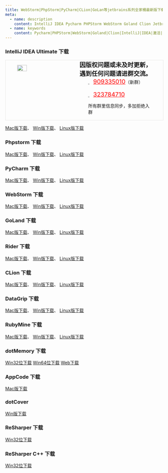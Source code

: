 ```yaml
---
title: WebStorm|PhpStorm|PyCharm|CLion|GoLan等jetbrains系列全家桶最新版下载
meta:
  - name: description
    content: IntelliJ IDEA Pycharm PHPStorm WebStorm Goland Clion Jetbrains 软件下载
  - name: keywords
    content: Pycharm|PHPStorm|WebStorm|Goland|Clion|IntelliJ|IDEA|激活|下载|全家桶|Jetbrains|永久
---
```


### IntelliJ IDEA Ultimate 下载

<!-- QQ卡片 -->
<div style="width:100%;display:flex;justify-content:space-around;border:1px solid #E5E5E4;">
  <img style="width:25%;padding-top:15px;" src="http://img.taojingling.cn/WechatIMG60.jpeg" onclick="window.open('http://shang.qq.com/wpa/qunwpa?idkey=ae59f469b427c038c95f118ceeefc6f9eba7a9d90ce9aae72bde58d09cc1013b', '_blank');" />

  <div style="display:flex;flex-direction:column;justify-content:space-around;">
    <div style="font-size:1.2rem;font-weight:bold;">
      <div>因版权问题或未及时更新，</div>
      <div>遇到任何问题请进群交流。</div>
    </div>
    <div style="padding-left:12%;position:relative;">
      <div>
      <img style="width:6%;position:relative;top:3px;cursor:pointer;" src="https://i.loli.net/2019/11/23/U3qbMEuC9n6YBRA.png" onclick="window.open('http://shang.qq.com/wpa/qunwpa?idkey=22ed6bd53a50f9764493ef41746bfb3006123cbe097729a106fee0c46b6e0b9e', '_blank');" />
      <a href="//shang.qq.com/wpa/qunwpa?idkey=ae59f469b427c038c95f118ceeefc6f9eba7a9d90ce9aae72bde58d09cc1013b" style="font-size:1.2rem;text-decoration:underline;color:red;" target="_blank">909335010</a>（新群）
      </div>
      <div>
      <br>
      <img style="width:6%;position:relative;top:3px;cursor:pointer;" src="https://i.loli.net/2019/11/23/U3qbMEuC9n6YBRA.png" onclick="window.open('http://shang.qq.com/wpa/qunwpa?idkey=22ed6bd53a50f9764493ef41746bfb3006123cbe097729a106fee0c46b6e0b9e', '_blank');" />
      <a href="http://shang.qq.com/wpa/qunwpa?idkey=22ed6bd53a50f9764493ef41746bfb3006123cbe097729a106fee0c46b6e0b9e" style="font-size:1.2rem;text-decoration:underline;color:red;" target="_blank">323784710</a>
      <p>所有群里信息同步，多加拒绝入群</p>
      </div>
    </div>
  </div>
</div>

<a href="https://download.jetbrains.com/idea/ideaIU-2019.3.3.dmg" target="_blank">Mac版下载</a>、
<a href="https://download.jetbrains.com/idea/ideaIU-2019.3.3.exe" target="_blank">Win版下载</a>、
<a href="https://download.jetbrains.com/idea/ideaIU-2019.3.3.tar.gz" target="_blank">Linux版下载</a>

### Phpstorm 下载
<a href="https://download.jetbrains.com/webide/PhpStorm-2019.3.3.dmg" target="_blank">Mac版下载</a>、
<a href="https://download.jetbrains.com/webide/PhpStorm-2019.3.3.exe" target="_blank">Win版下载</a>、
<a href="https://download.jetbrains.com/webide/PhpStorm-2019.3.3.tar.gz" target="_blank">Linux版下载</a>

### PyCharm 下载
<a href="https://download.jetbrains.com/webide/PhpStorm-2019.3.3.dmg" target="_blank">Mac版下载</a>、
<a href="https://download.jetbrains.com/webide/PhpStorm-2019.3.3.exe" target="_blank">Win版下载</a>、
<a href="https://download.jetbrains.com/webide/PhpStorm-2019.3.3.tar.gz" target="_blank">Linux版下载</a>

### WebStorm 下载
<a href="https://download.jetbrains.com/webstorm/WebStorm-2019.3.3.dmg" target="_blank">Mac版下载</a>、
<a href="https://download.jetbrains.com/webstorm/WebStorm-2019.3.3.exe" target="_blank">Win版下载</a>、
<a href="https://download.jetbrains.com/webstorm/WebStorm-2019.3.3.tar.gz" target="_blank">Linux版下载</a>

### GoLand 下载
<a href="https://download.jetbrains.com/go/goland-2019.3.2.dmg" target="_blank">Mac版下载</a>、
<a href="https://download.jetbrains.com/go/goland-2019.3.2.exe" target="_blank">Win版下载</a>、
<a href="https://download.jetbrains.com/go/goland-2019.3.2.tar.gz" target="_blank">Linux版下载</a>

### Rider 下载
<a href="https://download.jetbrains.com/rider/JetBrains.Rider-2019.3.3.dmg" target="_blank">Mac版下载</a>、
<a href="https://download.jetbrains.com/rider/JetBrains.Rider-2019.3.3.exe" target="_blank">Win版下载</a>、
<a href="https://download.jetbrains.com/rider/JetBrains.Rider-2019.3.3.tar.gz" target="_blank">Linux版下载</a>

### CLion 下载

<a href="https://download.jetbrains.com/cpp/CLion-2019.3.4.dmg" target="_blank">Mac版下载</a>、
<a href="https://download.jetbrains.com/cpp/CLion-2019.3.4.exe" target="_blank">Win版下载</a>、
<a href="https://download.jetbrains.com/cpp/CLion-2019.3.4.tar.gz" target="_blank">Linux版下载</a>

### DataGrip 下载
<a href="https://download.jetbrains.com/datagrip/datagrip-2019.3.3.dmg" target="_blank">Mac版下载</a>、
<a href="https://download.jetbrains.com/datagrip/datagrip-2019.3.3.exe" target="_blank">Win版下载</a>、
<a href="https://download.jetbrains.com/datagrip/datagrip-2019.3.3.tar.gz" target="_blank">Linux版下载</a>

### RubyMine 下载

<a href="https://download.jetbrains.com/ruby/RubyMine-2019.3.3.dmg" target="_blank">Mac版下载</a>、
<a href="https://download.jetbrains.com/ruby/RubyMine-2019.3.3.exe" target="_blank">Win版下载</a>、
<a href="https://download.jetbrains.com/ruby/RubyMine-2019.3.3.tar.gz" target="_blank">Linux版下载</a>

### dotMemory 下载
<a href="https://download.jetbrains.com/resharper/ReSharperUltimate.2019.3.3/dotTrace32.2019.3.3.exe" target="_blank">Win32位下载</a>
<a href="https://download.jetbrains.com/resharper/ReSharperUltimate.2019.3.3/dotTrace64.2019.3.3.exe" target="_blank">Win64位下载</a>
<a href="https://download.jetbrains.com/resharper/ReSharperUltimate.2019.3.3/JetBrains.dotTrace.2019.3.3.web.exe" target="_blank">Web下载</a>

### AppCode 下载
<a href="https://download.jetbrains.com/objc/AppCode-2019.3.5.dmg" target="_blank">Mac版下载</a>

### dotCover
<a href="https://download.jetbrains.com/resharper/ReSharperUltimate.2019.3.3/JetBrains.dotCover.2019.3.3.web.exe" target="_blank">Win版下载</a>

### ReSharper 下载
<a href="https://download.jetbrains.com/resharper/ReSharperUltimate.2019.3.3/JetBrains.ReSharper.2019.3.3.web.exe" target="_blank">Win32位下载</a>

### ReSharper C++ 下载
<a href="https://download.jetbrains.com/resharper/ReSharperUltimate.2019.3.3/JetBrains.ReSharperCpp.2019.3.3.web.exe" target="_blank">Win32位下载</a>


